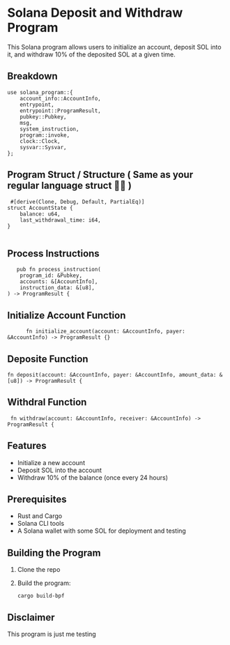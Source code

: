 # Solana Deposit and Withdraw Program

This Solana program allows users to initialize an account, deposit SOL into it, and withdraw 10% of the deposited SOL at a given time.

## Breakdown 

``` 
use solana_program::{
    account_info::AccountInfo,
    entrypoint,
    entrypoint::ProgramResult,
    pubkey::Pubkey,
    msg,
    system_instruction,
    program::invoke,
    clock::Clock,
    sysvar::Sysvar,
};

```

## Program Struct / Structure  ( Same as your regular language struct 🤗🤗 )

``` 
 #[derive(Clone, Debug, Default, PartialEq)]
struct AccountState {
    balance: u64,
    last_withdrawal_time: i64,
}


 ``` 

## Process Instructions 

``` 
   pub fn process_instruction(
    program_id: &Pubkey,
    accounts: &[AccountInfo],
    instruction_data: &[u8],
) -> ProgramResult {

```


## Initialize Account Function

````
      fn initialize_account(account: &AccountInfo, payer: &AccountInfo) -> ProgramResult {}
 ````


## Deposite Function 

```
fn deposit(account: &AccountInfo, payer: &AccountInfo, amount_data: &[u8]) -> ProgramResult {
 ```


 ## Withdral Function 

```
 fn withdraw(account: &AccountInfo, receiver: &AccountInfo) -> ProgramResult {
```
## Features

- Initialize a new account
- Deposit SOL into the account
- Withdraw 10% of the balance (once every 24 hours)

## Prerequisites

- Rust and Cargo
- Solana CLI tools
- A Solana wallet with some SOL for deployment and testing

## Building the Program
1. Clone the repo

2. Build the program:
   ```
   cargo build-bpf
   ```


## Disclaimer

This program is just me testing
